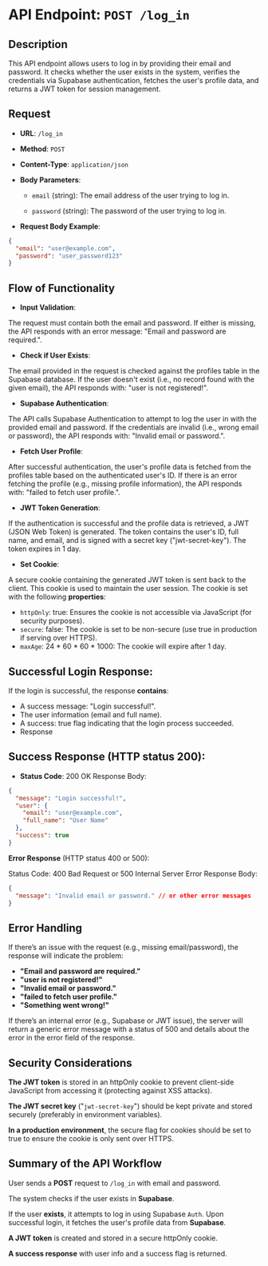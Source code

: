 # API Endpoint: `POST /log_in`
## Description
This API endpoint allows users to log in by providing their email and password. It checks whether the user exists in the system, verifies the credentials via Supabase authentication, fetches the user's profile data, and returns a JWT token for session management.

## Request
- **URL**: `/log_in`
- **Method**: `POST`
- **Content-Type**: `application/json`
- **Body Parameters**:

    - `email` (string): The email address of the user trying to log in.

    - `password` (string): The password of the user trying to log in.

- **Request Body Example**:
```json
{
  "email": "user@example.com",
  "password": "user_password123"
}
```


## Flow of Functionality

- **Input Validation**:

The request must contain both the email and password. If either is missing, the API responds with an error message: "Email and password are required.".

- **Check if User Exists**:

The email provided in the request is checked against the profiles table in the Supabase database.
If the user doesn't exist (i.e., no record found with the given email), the API responds with: "user is not registered!".
- **Supabase Authentication**:

The API calls Supabase Authentication to attempt to log the user in with the provided email and password.
If the credentials are invalid (i.e., wrong email or password), the API responds with: "Invalid email or password.".
- **Fetch User Profile**:

After successful authentication, the user's profile data is fetched from the profiles table based on the authenticated user's ID.
If there is an error fetching the profile (e.g., missing profile information), the API responds with: "failed to fetch user profile.".
- **JWT Token Generation**:

If the authentication is successful and the profile data is retrieved, a JWT (JSON Web Token) is generated.
The token contains the user's ID, full name, and email, and is signed with a secret key ("jwt-secret-key").
The token expires in 1 day.
- **Set Cookie**:

A secure cookie containing the generated JWT token is sent back to the client. This cookie is used to maintain the user session.
The cookie is set with the following  **properties**:
- `httpOnly`: true: Ensures the cookie is not accessible via JavaScript (for security purposes).
- `secure`: false: The cookie is set to be non-secure (use true in production if serving over HTTPS).
- `maxAge`: 24 * 60 * 60 * 1000: The cookie will expire after 1 day.


## Successful Login Response:

If the login is successful, the response **contains**:
- A success message: "Login successful!".
- The user information (email and full name).
- A success: true flag indicating that the login process succeeded.
- Response

## Success Response (HTTP status 200):

- **Status Code**: 200 OK
Response Body:
```json
{
  "message": "Login successful!",
  "user": {
    "email": "user@example.com",
    "full_name": "User Name"
  },
  "success": true
}
```
**Error Response** (HTTP status 400 or 500):

Status Code: 400 Bad Request or 500 Internal Server Error
Response Body:
```json
{
  "message": "Invalid email or password." // or other error messages
}
```
## Error Handling
If there’s an issue with the request (e.g., missing email/password), the response will indicate the problem:

- **"Email and password are required."**
- **"user is not registered!"**
- **"Invalid email or password."**
- **"failed to fetch user profile."**
- **"Something went wrong!"**

If there’s an internal error (e.g., Supabase or JWT issue), the server will return a generic error message with a status of 500 and details about the error in the error field of the response.

## Security Considerations
**The JWT token** is stored in an httpOnly cookie to prevent client-side JavaScript from accessing it (protecting against XSS attacks).

**The JWT secret key** ("``jwt-secret-key``") should be kept private and stored securely (preferably in environment variables).

**In a production environment**, the secure flag for cookies should be set to true to ensure the cookie is only sent over HTTPS.


## Summary of the API Workflow
User sends a **POST** request to `/log_in` with email and password.

The system checks if the user exists in **Supabase**.

If the user **exists**, it attempts to log in using Supabase `Auth`.
Upon successful login, it fetches the user's profile data from **Supabase**.

**A JWT token** is created and stored in a secure httpOnly cookie.

**A success response** with user info and a success flag is returned.
